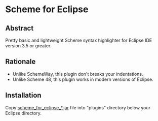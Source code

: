 # Scheme for Eclipse

## Abstract
Pretty basic and lightweight Scheme syntax highlighter for Eclipse IDE version 3.5 or greater.

## Rationale
- Unlike SchemeWay, this plugin don't breaks your indentations.
- Unlike Scheme 48, this plugin works in modern versions of Eclipse.

## Installation
Copy [scheme_for_eclipse_*.jar](https://drive.google.com/file/d/0B81jzuGkxK3nbE1LeHZFOXhodUE/view) file into "plugins" directory below your Eclipse directory.